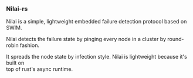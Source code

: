 ### Nilai-rs

Nilai is a simple, lightweight embedded failure detection protocol based on SWIM.

Nilai detects the failure state by pinging every node in a cluster by round-robin fashion.

It spreads the node state by infection style. Nilai is lightweight because it's built on     
top of rust's async runtime.

